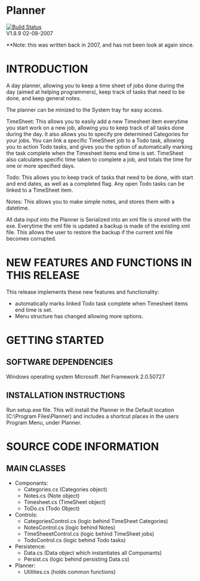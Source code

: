 # Planner
[![Build Status](https://dev.azure.com/marcelrienks/Planner/_apis/build/status/marcelrienks.Planner?branchName=master)](https://dev.azure.com/marcelrienks/Planner/_build/latest?definitionId=6&branchName=master)  
V1.8.9
02-08-2007

**Note: this was written back in 2007, and has not been look at again
since.

# INTRODUCTION 
A day planner, allowing you to keep a time sheet of jobs done during
the day (aimed at helping programmers), keep track of tasks that
need to be done, and keep general notes.

The planner can be minized to the System tray for easy access.

TimeSheet:
This allows you to easily add a new Timesheet item everytime you
start work on a new job, allowing you to keep track of all tasks
done during the day. It also allows you to specify pre determined
Categories for your jobs. You can link a specific TimeSheet job to a
Todo task, allowing you to action Todo tasks, and gives you the
option of automatically marking the task complete when the Timesheet
items end time is set. TimeSheet also calculates specific time taken
to complete a job, and totals the time for one or more specified
days.

Todo:
This allows you to keep track of tasks that need to be done,
with start and end dates, as well as a completed flag. Any open
Todo tasks can be linked to a TimeSheet item.

Notes:
This allows you to make simple notes, and stores them with a
datetime.

All data input into the Planner is Serialized into an xml file
is stored with the exe. Everytime the xml file is updated a backup
is made of the existing xml file. This allows the user to restore
the backup if the current xml file becomes corrupted.

# NEW FEATURES AND FUNCTIONS IN THIS RELEASE
This release implements these new features and functionality:
* automatically marks linked Todo task complete when Timesheet items end time is set.
* Menu structure has changed allowing more options.

# GETTING STARTED
## SOFTWARE DEPENDENCIES
Windows operating system
Microsoft .Net Framework 2.0.50727
## INSTALLATION INSTRUCTIONS
Run setup.exe file.
This will install the Planner in the Default location
(C:\Program Files\Planner) and includes a shortcut places in the
users Program Menu, under Planner.

# SOURCE CODE INFORMATION
## MAIN CLASSES
* Componants:  
	* Categories.cs		(Categories object)  
	* Notes.cs		(Note object)  
	* Timesheet.cs		(TimeSheet object)  
	* ToDo.cs			(Todo Object)  
* Controls:  
	* CategoriesControl.cs	(logic behind TimeSheet Categories)  
	* NotesControl.cs		(logic behind Notes)  
	* TimeSheeetControl.cs	(logic behind TimeSheet jobs)  
	* TodoControl.cs		(logic behind Todo tasks)  
* Persistence:
	* Data.cs			(Data object which instantiates all Componants)  
	* Persist.cs		(logic behind persisting Data.cs)  
* Planner:  
	* Utilities.cs		(holds common functions)
